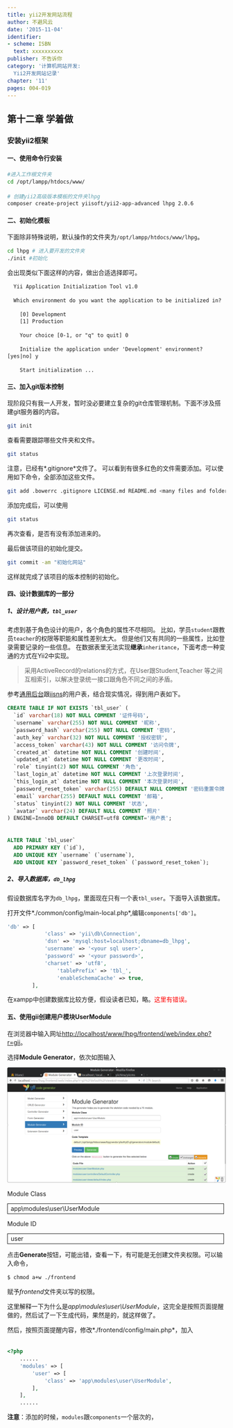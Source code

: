 ```yaml
---
title: yii2开发网站流程
author: 不避风云 
date: '2015-11-04'
identifier:
- scheme: ISBN
  text: xxxxxxxxxx
publisher: 不告诉你
category: '计算机网站开发:
  Yii2开发网站记录'
chapter: '11'
pages: 004-019
---
```


## 第十二章 学着做

### 安装yii2框架

#### 一、使用命令行安装

```bash
#进入工作根文件夹
cd /opt/lampp/htdocs/www/

# 创建yii2高级版本模板的文件夹lhpg
composer create-project yiisoft/yii2-app-advanced lhpg 2.0.6
```

#### 二、初始化模板

下面除非特殊说明，默认操作的文件夹为`/opt/lampp/htdocs/www/lhpg`。

```bash
cd lhpg # 进入要开发的文件夹
./init #初始化
```
会出现类似下面这样的内容，做出合适选择即可。

```
  Yii Application Initialization Tool v1.0
  
  Which environment do you want the application to be initialized in?
  
    [0] Development
    [1] Production
  
    Your choice [0-1, or "q" to quit] 0
  
    Initialize the application under 'Development' environment? [yes|no] y
  
    Start initialization ...
```

#### 三、加入git版本控制

现阶段只有我一人开发，暂时没必要建立复杂的git仓库管理机制。下面不涉及搭建git服务器的内容。

```bash
git init
```

查看需要跟踪哪些文件夹和文件。

```bash
git status
```

注意，已经有*.gitignore*文件了。
可以看到有很多红色的文件需要添加。可以使用如下命令，全部添加这些文件。

```bash
git add .bowerrc .gitignore LICENSE.md README.md <many files and folders>
```

添加完成后，可以使用

```bash
git status
```

再次查看，是否有没有添加进来的。

最后做该项目的初始化提交。

```bash
git commit -am "初始化网站"
```

这样就完成了该项目的版本控制的初始化。

#### 四、设计数据库的一部分

##### 1、设计用户表，`tbl_user`

考虑到基于角色设计的用户，各个角色的属性不尽相同。
比如，学员`student`跟教员`teacher`的权限等职能和属性差别太大。
但是他们又有共同的一些属性，比如登录需要记录的一些信息。
在数据表里无法实现**继承**`inheritance`，下面考虑一种变通的方式在Yii2中实现。

> 采用ActiveRecord的relations的方式，在User跟Student,Teacher
> 等之间互相索引，以解决登录统一接口跟角色不同之间的矛盾。

参考[通用后台](http://www.yiichina.com/code/344)跟[iisns](https://github.com/shi-yang/iisns)的用户表，结合现实情况，得到用户表如下。

```sql
CREATE TABLE IF NOT EXISTS `tbl_user` (
  `id` varchar(18) NOT NULL COMMENT '证件号码',
  `username` varchar(255) NOT NULL COMMENT '昵称',
  `password_hash` varchar(255) NOT NULL COMMENT '密码',
  `auth_key` varchar(32) NOT NULL COMMENT '授权密钥',
  `access_token` varchar(43) NOT NULL COMMENT '访问令牌',
  `created_at` datetime NOT NULL COMMENT '创建时间',
  `updated_at` datetime NOT NULL COMMENT '更改时间',
  `role` tinyint(2) NOT NULL COMMENT '角色',
  `last_login_at` datetime NOT NULL COMMENT '上次登录时间',
  `this_login_at` datetime NOT NULL COMMENT '本次登录时间',
  `password_reset_token` varchar(255) DEFAULT NULL COMMENT '密码重置令牌',
  `email` varchar(255) DEFAULT NULL COMMENT '邮箱',
  `status` tinyint(2) NOT NULL COMMENT '状态',
  `avatar` varchar(24) DEFAULT NULL COMMENT '照片'
) ENGINE=InnoDB DEFAULT CHARSET=utf8 COMMENT='用户表';


ALTER TABLE `tbl_user`
  ADD PRIMARY KEY (`id`),
  ADD UNIQUE KEY `username` (`username`),
  ADD UNIQUE KEY `password_reset_token` (`password_reset_token`);
```

##### 2、导入数据库，`db_lhpg`

假设数据库名字为`db_lhpg`，里面现在只有一个表`tbl_user`。下面导入该数据库。

打开文件*./common/config/main-local.php*,编辑`components['db']`。

```php
'db' => [
            'class' => 'yii\db\Connection',
            'dsn' => 'mysql:host=localhost;dbname=db_lhpg',
            'username' => '<your sql user>',
            'password' => '<your password>',
            'charset' => 'utf8',
      			'tablePrefix' => 'tbl_',
      			'enableSchemaCache' => true,
        ],
```

在xampp中创建数据库比较方便，假设读者已知，略。<span style="color: rgb(255, 0, 0);">这里有错误。</span>

#### 五、使用gii创建用户模块UserModule

在浏览器中输入网址[http://localhost/www/lhpg/frontend/web/index.php?r=gii](http://localhost/www/lhpg/frontend/web/index.php?r=gii)。

选择**Module Generator**，依次如图输入

![](../images/ch12-create-usermodule.png)

Module Class
<table>
    <tbody>
        <tr>
            <td style="word-break: break-all; border-width: 1px; border-style: solid;" valign="top" width="484">
                app\modules\user\UserModule
            </td>
        </tr>
    </tbody>
</table>

Module ID
<table>
    <tbody>
        <tr>
            <td style="word-break: break-all; border-width: 1px; border-style: solid;" valign="top" width="484">
                user
            </td>
        </tr>
    </tbody>
</table>

点击**Generate**按钮，可能出错，查看一下，有可能是无创建文件夹权限。可以输入命令，

```bash
$ chmod a+w ./frontend
```

赋予*frontend*文件夹以写的权限。

这里解释一下为什么是*app\modules\user\UserModule*，这完全是按照页面提醒做的，然后试了一下生成代码，果然是的，就这样做了。

然后，按照页面提醒内容，修改*./frontend/config/main.php*，加入

```php

<?php
    ......
    'modules' => [
        'user' => [
            'class' => 'app\modules\user\UserModule',
        ],
    ],
    ......

```

**注意**：添加的时候，`modules`跟`components`一个层次的，